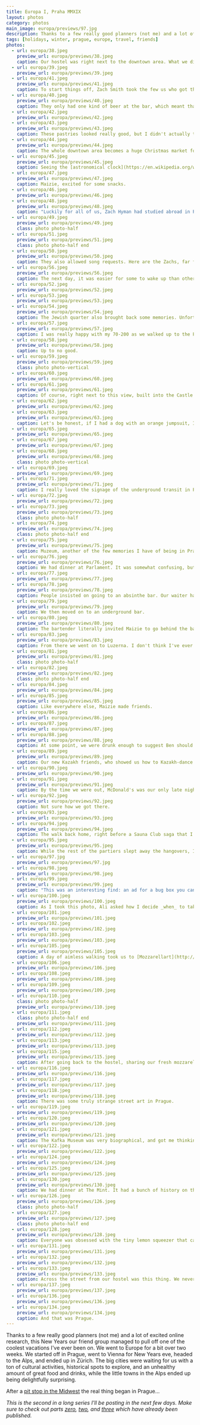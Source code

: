 ```yaml
---
title: Europa I, Praha MMXIX
layout: photos
category: photos
main_image: europa/previews/97.jpg
description: Thanks to a few really good planners (not me) and a lot of excited online research, this New Years our friend group managed to pull off one of the coolest vacations I've ever been on. We went to Europe for a bit over two weeks. We started off in Prague, went to Vienna for New Years eve, headed to the Alps, and ended up in Zürich. The big cities were waiting for us with a ton of cultural activities, historical spots to explore, and an unhealthy amount of great food and drinks, while the little towns in the Alps ended up being delightfully surprising.
tags: [holidays, winter, prague, europe, travel, friends]
photos:
  - url: europa/38.jpeg
    preview_url: europa/previews/38.jpeg
    caption: Our hostel was right next to the downtown area. What we didn't know was that it also happened to be the red light district.
  - url: europa/39.jpeg
    preview_url: europa/previews/39.jpeg
  - url: europa/41.jpeg
    preview_url: europa/previews/41.jpeg
    caption: To start things off, Zach Smith took the few us who got there first to [U Fleků](https://en.wikipedia.org/wiki/U_Flek%C5%AF), one of the oldest breweries in Prague at 500+ years old. This was the second of many accordion players we saw there.
  - url: europa/40.jpeg
    preview_url: europa/previews/40.jpeg
    caption: They only had one kind of beer at the bar, which meant that waiters would walk around with trays full of mugs of beer and [Becherovka](https://en.wikipedia.org/wiki/Becherovka), the local spirit, asking if you wanted a new one and simply taking tabs on a little piece of paper that stayed at the table. I thought by the end of dinner things would look like this, but we didn't have that much.
  - url: europa/42.jpeg
    preview_url: europa/previews/42.jpeg
  - url: europa/43.jpeg
    preview_url: europa/previews/43.jpeg
    caption: These pastries looked really good, but I didn't actually try them.
  - url: europa/44.jpeg
    preview_url: europa/previews/44.jpeg
    caption: The whole downtown area becomes a huge Christmas market for the holidays, petting zoo included.
  - url: europa/45.jpeg
    preview_url: europa/previews/45.jpeg
    caption: Seeing the [astronomical clock](https://en.wikipedia.org/wiki/Prague_astronomical_clock) in Old Prague's Main Square is one of the few memories I have of the time I went to the Czech Republic with my parents in 2001. I remember it being touristy then, but the crowds were pretty insane.
  - url: europa/47.jpeg
    preview_url: europa/previews/47.jpeg
    caption: Maizie, excited for some snacks.
  - url: europa/46.jpeg
    preview_url: europa/previews/46.jpeg
  - url: europa/48.jpeg
    preview_url: europa/previews/48.jpeg
    caption: "Luckily for all of us, Zach Hyman had studied abroad in Prague, and knew how to get us away from the super touristy areas. He insisted that we go to The Pub for its competitive drinking. While we initially shied away from it, it caught on really quickly. It's a really simple concept: you have a tap at your table, and you can serve yourself as much as you want. What's poured from each table is tracked and shown on a monitor, and you compete not just across the room with the other tables, but also the N other locations across the rest of Prague, Czechia, and Europe. Genius."
  - url: europa/49.jpeg
    preview_url: europa/previews/49.jpeg
    class: photo photo-half
  - url: europa/51.jpeg
    preview_url: europa/previews/51.jpeg
    class: photo photo-half end
  - url: europa/50.jpeg
    preview_url: europa/previews/50.jpeg
    caption: They also allowed song requests. Here are the Zachs, far from the shallow.
  - url: europa/56.jpeg
    preview_url: europa/previews/56.jpeg
    caption: The next day, it was easier for some to wake up than others, but we went on an amazing walking tour. Our guide was way overqualified, holding masters degrees in Slavic history/international relations, and doing this between jobs. He was from the US, had married a Czech woman, and was about to start off as the director of some foundation. I asked him for some history book recommendations. Now I have a bunch of Tim Snyder and Simon Winder books on my to-read list.
  - url: europa/52.jpeg
    preview_url: europa/previews/52.jpeg
  - url: europa/53.jpeg
    preview_url: europa/previews/53.jpeg
  - url: europa/54.jpeg
    preview_url: europa/previews/54.jpeg
    caption: The Jewish quarter also brought back some memories. Unfortunately we didn't spend as much time there as I would have liked.
  - url: europa/57.jpeg
    preview_url: europa/previews/57.jpeg
    caption: I was really happy with my 70-200 as we walked up to the Prague Castle.
  - url: europa/58.jpeg
    preview_url: europa/previews/58.jpeg
    caption: Up to no good.
  - url: europa/59.jpeg
    preview_url: europa/previews/59.jpeg
    class: photo photo-vertical
  - url: europa/60.jpeg
    preview_url: europa/previews/60.jpeg
  - url: europa/61.jpeg
    preview_url: europa/previews/61.jpeg
    caption: Of course, right next to this view, built into the Castle wall, and next to the vineyard was a Starbucks. 🤦‍♂️
  - url: europa/62.jpeg
    preview_url: europa/previews/62.jpeg
  - url: europa/63.jpeg
    preview_url: europa/previews/63.jpeg
    caption: Let's be honest, if I had a dog with an orange jumpsuit, I'd also give him a photoshoot.
  - url: europa/65.jpeg
    preview_url: europa/previews/65.jpeg
  - url: europa/67.jpeg
    preview_url: europa/previews/67.jpeg
  - url: europa/68.jpeg
    preview_url: europa/previews/68.jpeg
    class: photo photo-vertical
  - url: europa/69.jpeg
    preview_url: europa/previews/69.jpeg
  - url: europa/71.jpeg
    preview_url: europa/previews/71.jpeg
    caption: I really loved the signage of the underground transit in Prague. It blew my mind that Prague has contactless payments for public transit, while places like San Francisco or New York don’t. Buying a BART ticket is a mess even if you know what you’re doing. I literally bought my metro pass here with Apple Pay in seconds.
  - url: europa/72.jpeg
    preview_url: europa/previews/72.jpeg
  - url: europa/73.jpeg
    preview_url: europa/previews/73.jpeg
    class: photo photo-half
  - url: europa/74.jpeg
    preview_url: europa/previews/74.jpeg
    class: photo photo-half end
  - url: europa/75.jpeg
    preview_url: europa/previews/75.jpeg
    caption: Muzeum, another of the few memories I have of being in Prague as an 8 year old.
  - url: europa/76.jpeg
    preview_url: europa/previews/76.jpeg
    caption: We had dinner at Parlament. It was somewhat confusing, but their dumplings were amazing. Also, not sure what the hell was going on in their ceiling.
  - url: europa/77.jpeg
    preview_url: europa/previews/77.jpeg
  - url: europa/78.jpeg
    preview_url: europa/previews/78.jpeg
    caption: People insisted on going to an absinthe bar. Our waiter had quite a spiel.
  - url: europa/79.jpeg
    preview_url: europa/previews/79.jpeg
    caption: We then moved on to an underground bar.
  - url: europa/80.jpeg
    preview_url: europa/previews/80.jpeg
    caption: The bartender literally invited Maizie to go behind the bar to pick songs to play off of YouTube. It quickly became a Latin dance club. This was indirectly my fault.
  - url: europa/83.jpeg
    preview_url: europa/previews/83.jpeg
    caption: From there we went on to Luzerna. I don't think I've ever seen Zach Hyman this happy before.
  - url: europa/81.jpeg
    preview_url: europa/previews/81.jpeg
    class: photo photo-half
  - url: europa/82.jpeg
    preview_url: europa/previews/82.jpeg
    class: photo photo-half end
  - url: europa/84.jpeg
    preview_url: europa/previews/84.jpeg
  - url: europa/85.jpeg
    preview_url: europa/previews/85.jpeg
    caption: Like everywhere else, Maizie made friends.
  - url: europa/86.jpeg
    preview_url: europa/previews/86.jpeg
  - url: europa/87.jpeg
    preview_url: europa/previews/87.jpeg
  - url: europa/88.jpeg
    preview_url: europa/previews/88.jpeg
    caption: At some point, we were drunk enough to suggest Ben should start curling his mustache.
  - url: europa/89.jpeg
    preview_url: europa/previews/89.jpeg
    caption: Our new Kazakh friends, who showed us how to Kazakh-dance.
  - url: europa/90.jpeg
    preview_url: europa/previews/90.jpeg
  - url: europa/91.jpeg
    preview_url: europa/previews/91.jpeg
    caption: By the time we were out, McDonald's was our only late night food option left. At 4am, I thought it'd be a good idea to take advantage of the fact that in Czech McDonald's you can order beer.
  - url: europa/92.jpeg
    preview_url: europa/previews/92.jpeg
    caption: Not sure how we got there.
  - url: europa/93.jpeg
    preview_url: europa/previews/93.jpeg
  - url: europa/94.jpeg
    preview_url: europa/previews/94.jpeg
    caption: The walk back home, right before a Sauna Club saga that I unfortunately missed and can't recount.
  - url: europa/95.jpeg
    preview_url: europa/previews/95.jpeg
    caption: While the rest of the partiers slept away the hangovers, I woke up early and went to meet Danny and Ali for breakfast and to walk in other neighborhoods. We found it oddly quiet, with businesses closed and very few people walking in the streets. It made us wonder whether non-touristy Prague is super empty all year, or if it was just the holidays' effect.
  - url: europa/97.jpg
    preview_url: europa/previews/97.jpg
  - url: europa/98.jpeg
    preview_url: europa/previews/98.jpeg
  - url: europa/99.jpeg
    preview_url: europa/previews/99.jpeg
    caption: "This was an interesting find: an ad for a bug box you can install in your garden or in a public space to attract and encourage bugs that have lost their natural habitat because of urban development."
  - url: europa/100.jpeg
    preview_url: europa/previews/100.jpeg
    caption: As I took this photo, Ali asked how I decide _when_ to take a photo, or _what_ is a scene worth photographing. I had no idea how to answer. I said something along the lines of “The light. It is pretty.” but couldn’t really be more specific than that.
  - url: europa/101.jpeg
    preview_url: europa/previews/101.jpeg
  - url: europa/102.jpeg
    preview_url: europa/previews/102.jpeg
  - url: europa/103.jpeg
    preview_url: europa/previews/103.jpeg
  - url: europa/105.jpeg
    preview_url: europa/previews/105.jpeg
    caption: A day of aimless walking took us to [Mozzarellart](http://mozzarellart.com/). Marco, the shopkeeper, gave us a lot of tasty samples, and good advice about things to do in Prague. We talked with him for a while, and got to hear about how he ended up there. He said business is much better in Czechia compared to Italy, so he moved here 6 years ago from Puglia. I regret not asking if I could take his portrait.
  - url: europa/106.jpeg
    preview_url: europa/previews/106.jpeg
  - url: europa/108.jpeg
    preview_url: europa/previews/108.jpeg
  - url: europa/109.jpeg
    preview_url: europa/previews/109.jpeg
  - url: europa/110.jpeg
    class: photo photo-half
    preview_url: europa/previews/110.jpeg
  - url: europa/111.jpeg
    class: photo photo-half end
    preview_url: europa/previews/111.jpeg
  - url: europa/112.jpeg
    preview_url: europa/previews/112.jpeg
  - url: europa/113.jpeg
    preview_url: europa/previews/113.jpeg
  - url: europa/115.jpeg
    preview_url: europa/previews/115.jpeg
    caption: After going back to the hostel, sharing our fresh mozzarella and cold cuts with our hungover friends, and all grabbing lunch together, Danny and I walked along the river to the Kafka museum. Everyone else tried to go to the Jewish Museum, but got there as it was closing. Instead, they settled for the Sex Machines Museum.
  - url: europa/116.jpeg
    preview_url: europa/previews/116.jpeg
  - url: europa/117.jpeg
    preview_url: europa/previews/117.jpeg
  - url: europa/118.jpeg
    preview_url: europa/previews/118.jpeg
    caption: There was some truly strange street art in Prague.
  - url: europa/119.jpeg
    preview_url: europa/previews/119.jpeg
  - url: europa/120.jpeg
    preview_url: europa/previews/120.jpeg
  - url: europa/121.jpeg
    preview_url: europa/previews/121.jpeg
    caption: The Kafka Museum was very biographical, and got me thinking about my own identity. They did a good job stretching the little material they had - mostly quotes from his letters, a few of his published works, and some photographs - to paint a complex picture of the author. I didn't know that he was so conflicted about his Jewish identity, nor that he embraced it so much towards the end of his life. They also talked a lot about his works, and while now I have bumped his novels a few spots in my list, I am happy that Danny convinced me to read a few of his short stories ahead of our trip. I really enjoyed [In the Penal Colony](http://johnstoi.web.viu.ca//kafka/inthepenalcolony.htm) and its questioning of moral relativism.
  - url: europa/122.jpeg
    preview_url: europa/previews/122.jpeg
  - url: europa/124.jpeg
    preview_url: europa/previews/124.jpeg
  - url: europa/125.jpeg
    preview_url: europa/previews/125.jpeg
  - url: europa/130.jpeg
    preview_url: europa/previews/130.jpeg
    caption: We had dinner at The Mint. It had a bunch of history on their menus about the old currency used in the city, but while that was interesting, I mostly thought about the ridiculously large portion of pork knuckle in front of me.
  - url: europa/126.jpeg
    preview_url: europa/previews/126.jpeg
    class: photo photo-half
  - url: europa/127.jpeg
    preview_url: europa/previews/127.jpeg
    class: photo photo-half end
  - url: europa/128.jpeg
    preview_url: europa/previews/128.jpeg
    caption: Everyone was obsessed with the tiny lemon squeezer that came with the tea set.
  - url: europa/131.jpeg
    preview_url: europa/previews/131.jpeg
  - url: europa/132.jpeg
    preview_url: europa/previews/132.jpeg
  - url: europa/133.jpeg
    preview_url: europa/previews/133.jpeg
    caption: Across the street from our hostel was this thing. We never figured out what was up with the č's, but it looked like some kind of theater.
  - url: europa/137.jpeg
    preview_url: europa/previews/137.jpeg
  - url: europa/136.jpeg
    preview_url: europa/previews/136.jpeg
  - url: europa/134.jpeg
    preview_url: europa/previews/134.jpeg
    caption: And that was Prague.
---
```


Thanks to a few really good planners (not me) and a lot of excited online research, this New Years our friend group managed to pull off one of the coolest vacations I've ever been on. We went to Europe for a bit over two weeks. We started off in Prague, went to Vienna for New Years eve, headed to the Alps, and ended up in Zürich. The big cities were waiting for us with a ton of cultural activities, historical spots to explore, and an unhealthy amount of great food and drinks, while the little towns in the Alps ended up being delightfully surprising.

After a [pit stop in the Midwest](/photos/2020/01/20/chindy/) the real thing began in Prague...

_This is the second in a long series I'll be posting in the next few days. Make sure to check out parts [zero](/photos/2020/01/20/chindy/), [two](/photos/2020/01/23/europa-ii/), and [three](/photos/2020/01/25/europa-iii/) which have already been published._